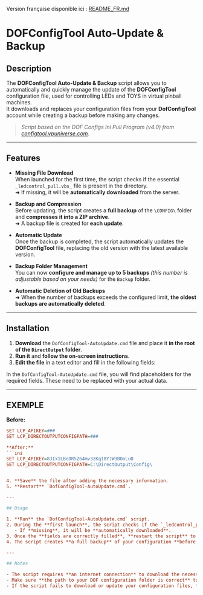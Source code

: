 Version française disponible ici : [README_FR.md](README_FR.md)

# DOFConfigTool Auto-Update & Backup

## Description

The **DOFConfigTool Auto-Update & Backup** script allows you to automatically and quickly manage the update of the **DOFConfigTool** configuration file, used for controlling LEDs and TOYS in virtual pinball machines.  
It downloads and replaces your configuration files from your **DofConfigTool** account while creating a backup before making any changes.

> *Script based on the DOF Configs Ini Pull Program (v4.0) from [configtool.vpuniverse.com](https://configtool.vpuniverse.com).*

---

## Features

- **Missing File Download**  
  When launched for the first time, the script checks if the essential `_ledcontrol_pull.vbs_` file is present in the directory.  
  ➜ If missing, it will be **automatically downloaded** from the server.  

- **Backup and Compression**  
  Before updating, the script creates a **full backup** of the `\CONFIG\` folder and **compresses it into a ZIP archive**.  
  ➜ A backup file is created for **each update**.  

- **Automatic Update**  
  Once the backup is completed, the script automatically updates the **DOFConfigTool** file, replacing the old version with the latest available version.  

- **Backup Folder Management**  
  You can now **configure and manage up to 5 backups** *(this number is adjustable based on your needs)* for the `Backup` folder.  

- **Automatic Deletion of Old Backups**  
  ➜ When the number of backups exceeds the configured limit, **the oldest backups are automatically deleted**.  

---

## Installation

1. **Download** the `DofConfigTool-AutoUpdate.cmd` file and place it **in the root of the `DirectOutput` folder**.  
2. **Run it** and **follow the on-screen instructions**.  
3. **Edit the file** in a text editor and fill in the following fields:

In the `DofConfigTool-AutoUpdate.cmd` file, you will find placeholders for the required fields. These need to be replaced with your actual data.

---

## EXEMPLE

**Before:**
```ini
SET LCP_APIKEY=###
SET LCP_DIRECTOUTPUTCONFIGPATH=###

**After:**
```ini
SET LCP_APIKEY=8JIx1LBoDR5Z64mv3zKqI8YJW3BOoLuD
SET LCP_DIRECTOUTPUTCONFIGPATH=C:\DirectOutput\Config\


4. **Save** the file after adding the necessary information.  
5. **Restart** `DofConfigTool-AutoUpdate.cmd`.  

---

## Usage

1. **Run** the `DofConfigTool-AutoUpdate.cmd` script.  
2. During the **first launch**, the script checks if the `_ledcontrol_pull.vbs_` file is present in the directory.  
   - If **missing**, it will be **automatically downloaded**.  
3. Once the **fields are correctly filled**, **restart the script** to perform the automatic update.  
4. The script creates **a full backup** of your configuration **before proceeding with the update** of **DOFConfigTool**.  

---

## Notes

- The script requires **an internet connection** to download the necessary files.  
- Make sure **the path to your DOF configuration folder is correct** to avoid errors.  
- If the script fails to download or update your configuration files, **the update will not proceed**.  

